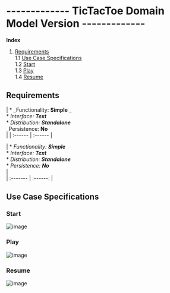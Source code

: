 # ------------- TicTacToe Domain Model Version -------------

**Index**
1. [Requirements](#Requirements)  
    1.1 [Use Case Specifications](#Use-Case-Specifications)   
    1.2 [Start](#Start)  
    1.3 [Play](#Play)  
    1.4 [Resume](#Resume)  

## Requirements

| * _Functionality: **Simple** _<br/> * _Interface: **Text**_<br/> * _Distribution: **Standalone**_<br/> _Persistence: **No**<br/> |
| :------ | :------ |

| * _Functionality: **Simple**_<br/>  * _Interface: **Text**_<br/>  * _Distribution: **Standalone**_<br/>  * _Persistence: **No**_<br/> |  
| :------- | :------: |  

## Use Case Specifications

### Start

![image](https://user-images.githubusercontent.com/46433173/231312799-5dee3926-7612-4f61-b957-57a019e9585f.png)

### Play

![image](https://user-images.githubusercontent.com/46433173/231312673-13c4b232-8897-4ef4-8006-8d63e18dafce.png)

### Resume

![image](https://user-images.githubusercontent.com/46433173/231312639-f6e3b045-4a4c-47d9-a74a-bb8b0945c294.png)
